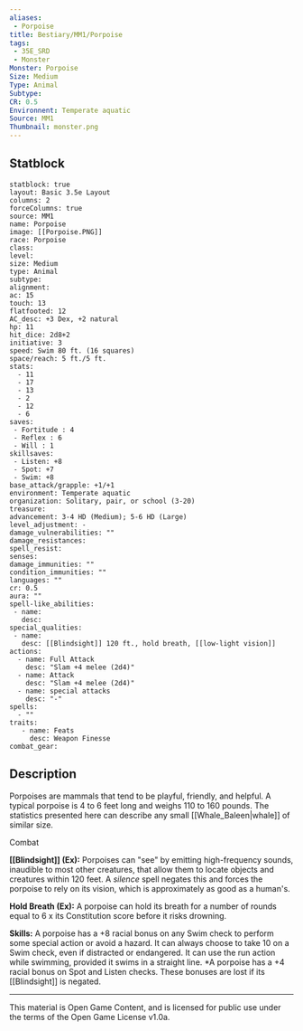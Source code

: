 ```yaml
---
aliases:
 - Porpoise
title: Bestiary/MM1/Porpoise
tags: 
 - 35E_SRD
 - Monster
Monster: Porpoise
Size: Medium
Type: Animal
Subtype: 
CR: 0.5
Environnent: Temperate aquatic
Source: MM1
Thumbnail: monster.png
---
```


## Statblock

```statblock
statblock: true
layout: Basic 3.5e Layout
columns: 2
forceColumns: true
source: MM1 
name: Porpoise
image: [[Porpoise.PNG]]
race: Porpoise
class: 
level: 
size: Medium
type: Animal
subtype: 
alignment: 
ac: 15
touch: 13
flatfooted: 12
AC_desc: +3 Dex, +2 natural
hp: 11
hit_dice: 2d8+2
initiative: 3
speed: Swim 80 ft. (16 squares)
space/reach: 5 ft./5 ft.
stats:
  - 11
  - 17
  - 13
  - 2
  - 12
  - 6
saves:
 - Fortitude : 4
 - Reflex : 6
 - Will : 1
skillsaves:
 - Listen: +8
 - Spot: +7
 - Swim: +8
base_attack/grapple: +1/+1
environment: Temperate aquatic
organization: Solitary, pair, or school (3-20)
treasure: 
advancement: 3-4 HD (Medium); 5-6 HD (Large)
level_adjustment: -
damage_vulnerabilities: ""
damage_resistances: 
spell_resist: 
senses: 
damage_immunities: ""
condition_immunities: ""
languages: ""
cr: 0.5
aura: ""
spell-like_abilities:
 - name: 
   desc: 
special_qualities:
 - name:
   desc: [[Blindsight]] 120 ft., hold breath, [[low-light vision]]
actions:
  - name: Full Attack
    desc: "Slam +4 melee (2d4)"
  - name: Attack
    desc: "Slam +4 melee (2d4)"
  - name: special attacks
    desc: "-"
spells:
  - ""
traits:
   - name: Feats
     desc: Weapon Finesse
combat_gear:  
```

## Description



Porpoises are mammals that tend to be playful, friendly, and helpful. A typical porpoise is 4 to 6 feet long and weighs 110 to 160 pounds. The statistics presented here can describe any small [[Whale_Baleen|whale]] of similar size.

Combat


**[[Blindsight]] (Ex):** Porpoises can "see" by emitting high-frequency sounds, inaudible to most other creatures, that allow them to locate objects and creatures within 120 feet. A *silence* spell negates this and forces the porpoise to rely on its vision, which is approximately as good as a human's.


**Hold Breath (Ex):** A porpoise can hold its breath for a number of rounds equal to 6 x its Constitution score before it risks drowning.


**Skills:** A porpoise has a +8 racial bonus on any Swim check to perform some special action or avoid a hazard. It can always choose to take 10 on a Swim check, even if distracted or endangered. It can use the run action while swimming, provided it swims in a straight line. *A porpoise has a +4 racial bonus on Spot and Listen checks. These bonuses are lost if its [[Blindsight]] is negated.

---

This material is Open Game Content, and is licensed for public use under the terms of the Open Game License v1.0a.

